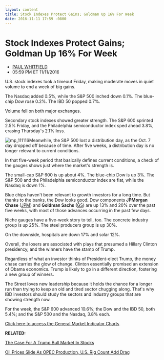 ```yaml
---
layout: content
title: Stock Indexes Protect Gains; Goldman Up 16% For Week
date: 2016-11-11 17:59 -0800
---
```



Stock Indexes Protect Gains; Goldman Up 16% For Week
=====================================================




* [PAUL WHITFIELD](https://www.investors.com/author/whitfieldp/ "Posts by PAUL WHITFIELD")
* 05:59 PM ET 11/11/2016




U.S. stock indexes took a timeout Friday, making moderate moves in quiet volume to end a week of big gains.


The Nasdaq added 0.5%, while the S&P 500 inched down 0.1%. The blue-chip Dow rose 0.2%. The IBD 50 popped 0.7%.


Volume fell on both major exchanges.


Secondary stock indexes showed greater strength. The S&P 600 sprinted 2.5% Friday, and the Philadelphia semiconductor index sped ahead 3.8%, erasing Thursday's 2.1% loss.


![mp_111116](https://www.investors.com/wp-content/uploads/2016/11/MP_111116-176x300.png)Meanwhile, the S&P 500 lost a distribution day, as the Oct. 7 day dropped off because of time. After five weeks, a distribution day is no longer relevant to current conditions.


In that five-week period that basically defines current conditions, a check of the gauges shows just where the market's strength is.


The small-cap S&P 600 is up about 4%. The blue-chip Dow is up 3%. The S&P 500 and the Philadelphia semiconductor index are flat, while the Nasdaq is down 1%.


Blue chips haven't been relevant to growth investors for a long time. But thanks to the banks, the Dow looks good. Dow components **JPMorgan Chase** ([JPM](https://research.investors.com/quote.aspx?symbol=JPM)) and **Goldman Sachs** ([GS](https://research.investors.com/quote.aspx?symbol=GS)) are up 13% and 20% over the past five weeks, with most of those advances occurring in the past few days.


Niche gauges have a five-week story to tell, too. The concrete industry group is up 25%. The steel producers group is up 30%.


On the downside, hospitals are down 17% and solar 12%.


Overall, the losers are associated with plays that presumed a Hillary Clinton presidency, and the winners have the stamp of Trump.


Regardless of what an investor thinks of President-elect Trump, the money chase carries the glow of change. Clinton essentially promised an extension of Obama economics. Trump is likely to go in a different direction, fostering a new group of winners.


The Street loves new leadership because it holds the chance for a longer run than trying to keep an old and tired sector chugging along. That's why IBD investors should study the sectors and industry groups that are showing strength now.


For the week, the S&P 600 advanced 10.6%; the Dow and the IBD 50, both 5.4%; and the S&P 500 and the Nasdaq, 3.8% each.


[Click here to access the General Market Indicator Charts](https://www.investors.com/wp-content/uploads/2016/11/GMI_111416.pdf).


**RELATED:**


[The Case For A Trump Bull Market In Stocks](https://www.investors.com/news/trump-win-stocks-rise-new-bull-market/)


[Oil Prices Slide As OPEC Production, U.S. Rig Count Add Drag](https://www.investors.com/news/u-s-oil-rig-counts-up-by-2-on-increased-drilling-in-the-eagle-ford/)




